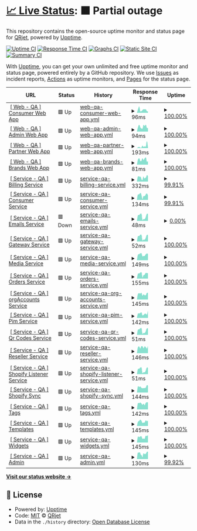 # [📈 Live Status](https://QRjet.github.io/monitor): <!--live status--> **🟧 Partial outage**

This repository contains the open-source uptime monitor and status page for [QRjet](https://QRjet.github.io/monitor), powered by [Upptime](https://github.com/upptime/upptime).

[![Uptime CI](https://github.com/QRjet/monitor/workflows/Uptime%20CI/badge.svg)](https://github.com/QRjet/monitor/actions?query=workflow%3A%22Uptime+CI%22)
[![Response Time CI](https://github.com/QRjet/monitor/workflows/Response%20Time%20CI/badge.svg)](https://github.com/QRjet/monitor/actions?query=workflow%3A%22Response+Time+CI%22)
[![Graphs CI](https://github.com/QRjet/monitor/workflows/Graphs%20CI/badge.svg)](https://github.com/QRjet/monitor/actions?query=workflow%3A%22Graphs+CI%22)
[![Static Site CI](https://github.com/QRjet/monitor/workflows/Static%20Site%20CI/badge.svg)](https://github.com/QRjet/monitor/actions?query=workflow%3A%22Static+Site+CI%22)
[![Summary CI](https://github.com/QRjet/monitor/workflows/Summary%20CI/badge.svg)](https://github.com/QRjet/monitor/actions?query=workflow%3A%22Summary+CI%22)

With [Upptime](https://upptime.js.org), you can get your own unlimited and free uptime monitor and status page, powered entirely by a GitHub repository. We use [Issues](https://github.com/QRjet/monitor/issues) as incident reports, [Actions](https://github.com/QRjet/monitor/actions) as uptime monitors, and [Pages](https://QRjet.github.io/monitor) for the status page.

<!--start: status pages-->
<!-- This summary is generated by Upptime (https://github.com/upptime/upptime) -->
<!-- Do not edit this manually, your changes will be overwritten -->
<!-- prettier-ignore -->
| URL | Status | History | Response Time | Uptime |
| --- | ------ | ------- | ------------- | ------ |
| <img alt="" src="https://favicons.githubusercontent.com/consumer.qa.truetale.io" height="13"> [[ Web - QA ] Consumer Web App](https://consumer.qa.truetale.io/) | 🟩 Up | [web-qa-consumer-web-app.yml](https://github.com/QRjet/monitor-qa/commits/HEAD/history/web-qa-consumer-web-app.yml) | <details><summary><img alt="Response time graph" src="./graphs/web-qa-consumer-web-app/response-time-week.png" height="20"> 96ms</summary><br><a href="https://QRjet.github.io/monitor-qa/history/web-qa-consumer-web-app"><img alt="Response time 96" src="https://img.shields.io/endpoint?url=https%3A%2F%2Fraw.githubusercontent.com%2FQRjet%2Fmonitor-qa%2FHEAD%2Fapi%2Fweb-qa-consumer-web-app%2Fresponse-time.json"></a><br><a href="https://QRjet.github.io/monitor-qa/history/web-qa-consumer-web-app"><img alt="24-hour response time 83" src="https://img.shields.io/endpoint?url=https%3A%2F%2Fraw.githubusercontent.com%2FQRjet%2Fmonitor-qa%2FHEAD%2Fapi%2Fweb-qa-consumer-web-app%2Fresponse-time-day.json"></a><br><a href="https://QRjet.github.io/monitor-qa/history/web-qa-consumer-web-app"><img alt="7-day response time 96" src="https://img.shields.io/endpoint?url=https%3A%2F%2Fraw.githubusercontent.com%2FQRjet%2Fmonitor-qa%2FHEAD%2Fapi%2Fweb-qa-consumer-web-app%2Fresponse-time-week.json"></a><br><a href="https://QRjet.github.io/monitor-qa/history/web-qa-consumer-web-app"><img alt="30-day response time 96" src="https://img.shields.io/endpoint?url=https%3A%2F%2Fraw.githubusercontent.com%2FQRjet%2Fmonitor-qa%2FHEAD%2Fapi%2Fweb-qa-consumer-web-app%2Fresponse-time-month.json"></a><br><a href="https://QRjet.github.io/monitor-qa/history/web-qa-consumer-web-app"><img alt="1-year response time 96" src="https://img.shields.io/endpoint?url=https%3A%2F%2Fraw.githubusercontent.com%2FQRjet%2Fmonitor-qa%2FHEAD%2Fapi%2Fweb-qa-consumer-web-app%2Fresponse-time-year.json"></a></details> | <details><summary><a href="https://QRjet.github.io/monitor-qa/history/web-qa-consumer-web-app">100.00%</a></summary><a href="https://QRjet.github.io/monitor-qa/history/web-qa-consumer-web-app"><img alt="All-time uptime 100.00%" src="https://img.shields.io/endpoint?url=https%3A%2F%2Fraw.githubusercontent.com%2FQRjet%2Fmonitor-qa%2FHEAD%2Fapi%2Fweb-qa-consumer-web-app%2Fuptime.json"></a><br><a href="https://QRjet.github.io/monitor-qa/history/web-qa-consumer-web-app"><img alt="24-hour uptime 100.00%" src="https://img.shields.io/endpoint?url=https%3A%2F%2Fraw.githubusercontent.com%2FQRjet%2Fmonitor-qa%2FHEAD%2Fapi%2Fweb-qa-consumer-web-app%2Fuptime-day.json"></a><br><a href="https://QRjet.github.io/monitor-qa/history/web-qa-consumer-web-app"><img alt="7-day uptime 100.00%" src="https://img.shields.io/endpoint?url=https%3A%2F%2Fraw.githubusercontent.com%2FQRjet%2Fmonitor-qa%2FHEAD%2Fapi%2Fweb-qa-consumer-web-app%2Fuptime-week.json"></a><br><a href="https://QRjet.github.io/monitor-qa/history/web-qa-consumer-web-app"><img alt="30-day uptime 100.00%" src="https://img.shields.io/endpoint?url=https%3A%2F%2Fraw.githubusercontent.com%2FQRjet%2Fmonitor-qa%2FHEAD%2Fapi%2Fweb-qa-consumer-web-app%2Fuptime-month.json"></a><br><a href="https://QRjet.github.io/monitor-qa/history/web-qa-consumer-web-app"><img alt="1-year uptime 100.00%" src="https://img.shields.io/endpoint?url=https%3A%2F%2Fraw.githubusercontent.com%2FQRjet%2Fmonitor-qa%2FHEAD%2Fapi%2Fweb-qa-consumer-web-app%2Fuptime-year.json"></a></details>
| <img alt="" src="https://favicons.githubusercontent.com/admin.qa.truetale.io" height="13"> [[ Web - QA ] Admin Web App](https://admin.qa.truetale.io/) | 🟩 Up | [web-qa-admin-web-app.yml](https://github.com/QRjet/monitor-qa/commits/HEAD/history/web-qa-admin-web-app.yml) | <details><summary><img alt="Response time graph" src="./graphs/web-qa-admin-web-app/response-time-week.png" height="20"> 94ms</summary><br><a href="https://QRjet.github.io/monitor-qa/history/web-qa-admin-web-app"><img alt="Response time 94" src="https://img.shields.io/endpoint?url=https%3A%2F%2Fraw.githubusercontent.com%2FQRjet%2Fmonitor-qa%2FHEAD%2Fapi%2Fweb-qa-admin-web-app%2Fresponse-time.json"></a><br><a href="https://QRjet.github.io/monitor-qa/history/web-qa-admin-web-app"><img alt="24-hour response time 135" src="https://img.shields.io/endpoint?url=https%3A%2F%2Fraw.githubusercontent.com%2FQRjet%2Fmonitor-qa%2FHEAD%2Fapi%2Fweb-qa-admin-web-app%2Fresponse-time-day.json"></a><br><a href="https://QRjet.github.io/monitor-qa/history/web-qa-admin-web-app"><img alt="7-day response time 94" src="https://img.shields.io/endpoint?url=https%3A%2F%2Fraw.githubusercontent.com%2FQRjet%2Fmonitor-qa%2FHEAD%2Fapi%2Fweb-qa-admin-web-app%2Fresponse-time-week.json"></a><br><a href="https://QRjet.github.io/monitor-qa/history/web-qa-admin-web-app"><img alt="30-day response time 94" src="https://img.shields.io/endpoint?url=https%3A%2F%2Fraw.githubusercontent.com%2FQRjet%2Fmonitor-qa%2FHEAD%2Fapi%2Fweb-qa-admin-web-app%2Fresponse-time-month.json"></a><br><a href="https://QRjet.github.io/monitor-qa/history/web-qa-admin-web-app"><img alt="1-year response time 94" src="https://img.shields.io/endpoint?url=https%3A%2F%2Fraw.githubusercontent.com%2FQRjet%2Fmonitor-qa%2FHEAD%2Fapi%2Fweb-qa-admin-web-app%2Fresponse-time-year.json"></a></details> | <details><summary><a href="https://QRjet.github.io/monitor-qa/history/web-qa-admin-web-app">100.00%</a></summary><a href="https://QRjet.github.io/monitor-qa/history/web-qa-admin-web-app"><img alt="All-time uptime 100.00%" src="https://img.shields.io/endpoint?url=https%3A%2F%2Fraw.githubusercontent.com%2FQRjet%2Fmonitor-qa%2FHEAD%2Fapi%2Fweb-qa-admin-web-app%2Fuptime.json"></a><br><a href="https://QRjet.github.io/monitor-qa/history/web-qa-admin-web-app"><img alt="24-hour uptime 100.00%" src="https://img.shields.io/endpoint?url=https%3A%2F%2Fraw.githubusercontent.com%2FQRjet%2Fmonitor-qa%2FHEAD%2Fapi%2Fweb-qa-admin-web-app%2Fuptime-day.json"></a><br><a href="https://QRjet.github.io/monitor-qa/history/web-qa-admin-web-app"><img alt="7-day uptime 100.00%" src="https://img.shields.io/endpoint?url=https%3A%2F%2Fraw.githubusercontent.com%2FQRjet%2Fmonitor-qa%2FHEAD%2Fapi%2Fweb-qa-admin-web-app%2Fuptime-week.json"></a><br><a href="https://QRjet.github.io/monitor-qa/history/web-qa-admin-web-app"><img alt="30-day uptime 100.00%" src="https://img.shields.io/endpoint?url=https%3A%2F%2Fraw.githubusercontent.com%2FQRjet%2Fmonitor-qa%2FHEAD%2Fapi%2Fweb-qa-admin-web-app%2Fuptime-month.json"></a><br><a href="https://QRjet.github.io/monitor-qa/history/web-qa-admin-web-app"><img alt="1-year uptime 100.00%" src="https://img.shields.io/endpoint?url=https%3A%2F%2Fraw.githubusercontent.com%2FQRjet%2Fmonitor-qa%2FHEAD%2Fapi%2Fweb-qa-admin-web-app%2Fuptime-year.json"></a></details>
| <img alt="" src="https://favicons.githubusercontent.com/partner.qa.truetale.io" height="13"> [[ Web - QA ] Partner Web App](https://partner.qa.truetale.io/) | 🟩 Up | [web-qa-partner-web-app.yml](https://github.com/QRjet/monitor-qa/commits/HEAD/history/web-qa-partner-web-app.yml) | <details><summary><img alt="Response time graph" src="./graphs/web-qa-partner-web-app/response-time-week.png" height="20"> 193ms</summary><br><a href="https://QRjet.github.io/monitor-qa/history/web-qa-partner-web-app"><img alt="Response time 193" src="https://img.shields.io/endpoint?url=https%3A%2F%2Fraw.githubusercontent.com%2FQRjet%2Fmonitor-qa%2FHEAD%2Fapi%2Fweb-qa-partner-web-app%2Fresponse-time.json"></a><br><a href="https://QRjet.github.io/monitor-qa/history/web-qa-partner-web-app"><img alt="24-hour response time 119" src="https://img.shields.io/endpoint?url=https%3A%2F%2Fraw.githubusercontent.com%2FQRjet%2Fmonitor-qa%2FHEAD%2Fapi%2Fweb-qa-partner-web-app%2Fresponse-time-day.json"></a><br><a href="https://QRjet.github.io/monitor-qa/history/web-qa-partner-web-app"><img alt="7-day response time 193" src="https://img.shields.io/endpoint?url=https%3A%2F%2Fraw.githubusercontent.com%2FQRjet%2Fmonitor-qa%2FHEAD%2Fapi%2Fweb-qa-partner-web-app%2Fresponse-time-week.json"></a><br><a href="https://QRjet.github.io/monitor-qa/history/web-qa-partner-web-app"><img alt="30-day response time 193" src="https://img.shields.io/endpoint?url=https%3A%2F%2Fraw.githubusercontent.com%2FQRjet%2Fmonitor-qa%2FHEAD%2Fapi%2Fweb-qa-partner-web-app%2Fresponse-time-month.json"></a><br><a href="https://QRjet.github.io/monitor-qa/history/web-qa-partner-web-app"><img alt="1-year response time 193" src="https://img.shields.io/endpoint?url=https%3A%2F%2Fraw.githubusercontent.com%2FQRjet%2Fmonitor-qa%2FHEAD%2Fapi%2Fweb-qa-partner-web-app%2Fresponse-time-year.json"></a></details> | <details><summary><a href="https://QRjet.github.io/monitor-qa/history/web-qa-partner-web-app">100.00%</a></summary><a href="https://QRjet.github.io/monitor-qa/history/web-qa-partner-web-app"><img alt="All-time uptime 100.00%" src="https://img.shields.io/endpoint?url=https%3A%2F%2Fraw.githubusercontent.com%2FQRjet%2Fmonitor-qa%2FHEAD%2Fapi%2Fweb-qa-partner-web-app%2Fuptime.json"></a><br><a href="https://QRjet.github.io/monitor-qa/history/web-qa-partner-web-app"><img alt="24-hour uptime 100.00%" src="https://img.shields.io/endpoint?url=https%3A%2F%2Fraw.githubusercontent.com%2FQRjet%2Fmonitor-qa%2FHEAD%2Fapi%2Fweb-qa-partner-web-app%2Fuptime-day.json"></a><br><a href="https://QRjet.github.io/monitor-qa/history/web-qa-partner-web-app"><img alt="7-day uptime 100.00%" src="https://img.shields.io/endpoint?url=https%3A%2F%2Fraw.githubusercontent.com%2FQRjet%2Fmonitor-qa%2FHEAD%2Fapi%2Fweb-qa-partner-web-app%2Fuptime-week.json"></a><br><a href="https://QRjet.github.io/monitor-qa/history/web-qa-partner-web-app"><img alt="30-day uptime 100.00%" src="https://img.shields.io/endpoint?url=https%3A%2F%2Fraw.githubusercontent.com%2FQRjet%2Fmonitor-qa%2FHEAD%2Fapi%2Fweb-qa-partner-web-app%2Fuptime-month.json"></a><br><a href="https://QRjet.github.io/monitor-qa/history/web-qa-partner-web-app"><img alt="1-year uptime 100.00%" src="https://img.shields.io/endpoint?url=https%3A%2F%2Fraw.githubusercontent.com%2FQRjet%2Fmonitor-qa%2FHEAD%2Fapi%2Fweb-qa-partner-web-app%2Fuptime-year.json"></a></details>
| <img alt="" src="https://favicons.githubusercontent.com/business.qa.truetale.io" height="13"> [[ Web - QA ] Brands Web App](https://business.qa.truetale.io/) | 🟩 Up | [web-qa-brands-web-app.yml](https://github.com/QRjet/monitor-qa/commits/HEAD/history/web-qa-brands-web-app.yml) | <details><summary><img alt="Response time graph" src="./graphs/web-qa-brands-web-app/response-time-week.png" height="20"> 81ms</summary><br><a href="https://QRjet.github.io/monitor-qa/history/web-qa-brands-web-app"><img alt="Response time 81" src="https://img.shields.io/endpoint?url=https%3A%2F%2Fraw.githubusercontent.com%2FQRjet%2Fmonitor-qa%2FHEAD%2Fapi%2Fweb-qa-brands-web-app%2Fresponse-time.json"></a><br><a href="https://QRjet.github.io/monitor-qa/history/web-qa-brands-web-app"><img alt="24-hour response time 91" src="https://img.shields.io/endpoint?url=https%3A%2F%2Fraw.githubusercontent.com%2FQRjet%2Fmonitor-qa%2FHEAD%2Fapi%2Fweb-qa-brands-web-app%2Fresponse-time-day.json"></a><br><a href="https://QRjet.github.io/monitor-qa/history/web-qa-brands-web-app"><img alt="7-day response time 81" src="https://img.shields.io/endpoint?url=https%3A%2F%2Fraw.githubusercontent.com%2FQRjet%2Fmonitor-qa%2FHEAD%2Fapi%2Fweb-qa-brands-web-app%2Fresponse-time-week.json"></a><br><a href="https://QRjet.github.io/monitor-qa/history/web-qa-brands-web-app"><img alt="30-day response time 81" src="https://img.shields.io/endpoint?url=https%3A%2F%2Fraw.githubusercontent.com%2FQRjet%2Fmonitor-qa%2FHEAD%2Fapi%2Fweb-qa-brands-web-app%2Fresponse-time-month.json"></a><br><a href="https://QRjet.github.io/monitor-qa/history/web-qa-brands-web-app"><img alt="1-year response time 81" src="https://img.shields.io/endpoint?url=https%3A%2F%2Fraw.githubusercontent.com%2FQRjet%2Fmonitor-qa%2FHEAD%2Fapi%2Fweb-qa-brands-web-app%2Fresponse-time-year.json"></a></details> | <details><summary><a href="https://QRjet.github.io/monitor-qa/history/web-qa-brands-web-app">100.00%</a></summary><a href="https://QRjet.github.io/monitor-qa/history/web-qa-brands-web-app"><img alt="All-time uptime 100.00%" src="https://img.shields.io/endpoint?url=https%3A%2F%2Fraw.githubusercontent.com%2FQRjet%2Fmonitor-qa%2FHEAD%2Fapi%2Fweb-qa-brands-web-app%2Fuptime.json"></a><br><a href="https://QRjet.github.io/monitor-qa/history/web-qa-brands-web-app"><img alt="24-hour uptime 100.00%" src="https://img.shields.io/endpoint?url=https%3A%2F%2Fraw.githubusercontent.com%2FQRjet%2Fmonitor-qa%2FHEAD%2Fapi%2Fweb-qa-brands-web-app%2Fuptime-day.json"></a><br><a href="https://QRjet.github.io/monitor-qa/history/web-qa-brands-web-app"><img alt="7-day uptime 100.00%" src="https://img.shields.io/endpoint?url=https%3A%2F%2Fraw.githubusercontent.com%2FQRjet%2Fmonitor-qa%2FHEAD%2Fapi%2Fweb-qa-brands-web-app%2Fuptime-week.json"></a><br><a href="https://QRjet.github.io/monitor-qa/history/web-qa-brands-web-app"><img alt="30-day uptime 100.00%" src="https://img.shields.io/endpoint?url=https%3A%2F%2Fraw.githubusercontent.com%2FQRjet%2Fmonitor-qa%2FHEAD%2Fapi%2Fweb-qa-brands-web-app%2Fuptime-month.json"></a><br><a href="https://QRjet.github.io/monitor-qa/history/web-qa-brands-web-app"><img alt="1-year uptime 100.00%" src="https://img.shields.io/endpoint?url=https%3A%2F%2Fraw.githubusercontent.com%2FQRjet%2Fmonitor-qa%2FHEAD%2Fapi%2Fweb-qa-brands-web-app%2Fuptime-year.json"></a></details>
| <img alt="" src="https://favicons.githubusercontent.com/api.qa.truetale.io" height="13"> [[ Service - QA ] Billing Service](https://api.qa.truetale.io/api/billing/health-check) | 🟩 Up | [service-qa-billing-service.yml](https://github.com/QRjet/monitor-qa/commits/HEAD/history/service-qa-billing-service.yml) | <details><summary><img alt="Response time graph" src="./graphs/service-qa-billing-service/response-time-week.png" height="20"> 332ms</summary><br><a href="https://QRjet.github.io/monitor-qa/history/service-qa-billing-service"><img alt="Response time 332" src="https://img.shields.io/endpoint?url=https%3A%2F%2Fraw.githubusercontent.com%2FQRjet%2Fmonitor-qa%2FHEAD%2Fapi%2Fservice-qa-billing-service%2Fresponse-time.json"></a><br><a href="https://QRjet.github.io/monitor-qa/history/service-qa-billing-service"><img alt="24-hour response time 231" src="https://img.shields.io/endpoint?url=https%3A%2F%2Fraw.githubusercontent.com%2FQRjet%2Fmonitor-qa%2FHEAD%2Fapi%2Fservice-qa-billing-service%2Fresponse-time-day.json"></a><br><a href="https://QRjet.github.io/monitor-qa/history/service-qa-billing-service"><img alt="7-day response time 332" src="https://img.shields.io/endpoint?url=https%3A%2F%2Fraw.githubusercontent.com%2FQRjet%2Fmonitor-qa%2FHEAD%2Fapi%2Fservice-qa-billing-service%2Fresponse-time-week.json"></a><br><a href="https://QRjet.github.io/monitor-qa/history/service-qa-billing-service"><img alt="30-day response time 332" src="https://img.shields.io/endpoint?url=https%3A%2F%2Fraw.githubusercontent.com%2FQRjet%2Fmonitor-qa%2FHEAD%2Fapi%2Fservice-qa-billing-service%2Fresponse-time-month.json"></a><br><a href="https://QRjet.github.io/monitor-qa/history/service-qa-billing-service"><img alt="1-year response time 332" src="https://img.shields.io/endpoint?url=https%3A%2F%2Fraw.githubusercontent.com%2FQRjet%2Fmonitor-qa%2FHEAD%2Fapi%2Fservice-qa-billing-service%2Fresponse-time-year.json"></a></details> | <details><summary><a href="https://QRjet.github.io/monitor-qa/history/service-qa-billing-service">99.91%</a></summary><a href="https://QRjet.github.io/monitor-qa/history/service-qa-billing-service"><img alt="All-time uptime 99.91%" src="https://img.shields.io/endpoint?url=https%3A%2F%2Fraw.githubusercontent.com%2FQRjet%2Fmonitor-qa%2FHEAD%2Fapi%2Fservice-qa-billing-service%2Fuptime.json"></a><br><a href="https://QRjet.github.io/monitor-qa/history/service-qa-billing-service"><img alt="24-hour uptime 100.00%" src="https://img.shields.io/endpoint?url=https%3A%2F%2Fraw.githubusercontent.com%2FQRjet%2Fmonitor-qa%2FHEAD%2Fapi%2Fservice-qa-billing-service%2Fuptime-day.json"></a><br><a href="https://QRjet.github.io/monitor-qa/history/service-qa-billing-service"><img alt="7-day uptime 99.91%" src="https://img.shields.io/endpoint?url=https%3A%2F%2Fraw.githubusercontent.com%2FQRjet%2Fmonitor-qa%2FHEAD%2Fapi%2Fservice-qa-billing-service%2Fuptime-week.json"></a><br><a href="https://QRjet.github.io/monitor-qa/history/service-qa-billing-service"><img alt="30-day uptime 99.91%" src="https://img.shields.io/endpoint?url=https%3A%2F%2Fraw.githubusercontent.com%2FQRjet%2Fmonitor-qa%2FHEAD%2Fapi%2Fservice-qa-billing-service%2Fuptime-month.json"></a><br><a href="https://QRjet.github.io/monitor-qa/history/service-qa-billing-service"><img alt="1-year uptime 99.91%" src="https://img.shields.io/endpoint?url=https%3A%2F%2Fraw.githubusercontent.com%2FQRjet%2Fmonitor-qa%2FHEAD%2Fapi%2Fservice-qa-billing-service%2Fuptime-year.json"></a></details>
| <img alt="" src="https://favicons.githubusercontent.com/api.qa.truetale.io" height="13"> [[ Service - QA ] Consumer Service](https://api.qa.truetale.io/api/consumer/health-check) | 🟩 Up | [service-qa-consumer-service.yml](https://github.com/QRjet/monitor-qa/commits/HEAD/history/service-qa-consumer-service.yml) | <details><summary><img alt="Response time graph" src="./graphs/service-qa-consumer-service/response-time-week.png" height="20"> 134ms</summary><br><a href="https://QRjet.github.io/monitor-qa/history/service-qa-consumer-service"><img alt="Response time 134" src="https://img.shields.io/endpoint?url=https%3A%2F%2Fraw.githubusercontent.com%2FQRjet%2Fmonitor-qa%2FHEAD%2Fapi%2Fservice-qa-consumer-service%2Fresponse-time.json"></a><br><a href="https://QRjet.github.io/monitor-qa/history/service-qa-consumer-service"><img alt="24-hour response time 195" src="https://img.shields.io/endpoint?url=https%3A%2F%2Fraw.githubusercontent.com%2FQRjet%2Fmonitor-qa%2FHEAD%2Fapi%2Fservice-qa-consumer-service%2Fresponse-time-day.json"></a><br><a href="https://QRjet.github.io/monitor-qa/history/service-qa-consumer-service"><img alt="7-day response time 134" src="https://img.shields.io/endpoint?url=https%3A%2F%2Fraw.githubusercontent.com%2FQRjet%2Fmonitor-qa%2FHEAD%2Fapi%2Fservice-qa-consumer-service%2Fresponse-time-week.json"></a><br><a href="https://QRjet.github.io/monitor-qa/history/service-qa-consumer-service"><img alt="30-day response time 134" src="https://img.shields.io/endpoint?url=https%3A%2F%2Fraw.githubusercontent.com%2FQRjet%2Fmonitor-qa%2FHEAD%2Fapi%2Fservice-qa-consumer-service%2Fresponse-time-month.json"></a><br><a href="https://QRjet.github.io/monitor-qa/history/service-qa-consumer-service"><img alt="1-year response time 134" src="https://img.shields.io/endpoint?url=https%3A%2F%2Fraw.githubusercontent.com%2FQRjet%2Fmonitor-qa%2FHEAD%2Fapi%2Fservice-qa-consumer-service%2Fresponse-time-year.json"></a></details> | <details><summary><a href="https://QRjet.github.io/monitor-qa/history/service-qa-consumer-service">99.91%</a></summary><a href="https://QRjet.github.io/monitor-qa/history/service-qa-consumer-service"><img alt="All-time uptime 99.91%" src="https://img.shields.io/endpoint?url=https%3A%2F%2Fraw.githubusercontent.com%2FQRjet%2Fmonitor-qa%2FHEAD%2Fapi%2Fservice-qa-consumer-service%2Fuptime.json"></a><br><a href="https://QRjet.github.io/monitor-qa/history/service-qa-consumer-service"><img alt="24-hour uptime 100.00%" src="https://img.shields.io/endpoint?url=https%3A%2F%2Fraw.githubusercontent.com%2FQRjet%2Fmonitor-qa%2FHEAD%2Fapi%2Fservice-qa-consumer-service%2Fuptime-day.json"></a><br><a href="https://QRjet.github.io/monitor-qa/history/service-qa-consumer-service"><img alt="7-day uptime 99.91%" src="https://img.shields.io/endpoint?url=https%3A%2F%2Fraw.githubusercontent.com%2FQRjet%2Fmonitor-qa%2FHEAD%2Fapi%2Fservice-qa-consumer-service%2Fuptime-week.json"></a><br><a href="https://QRjet.github.io/monitor-qa/history/service-qa-consumer-service"><img alt="30-day uptime 99.91%" src="https://img.shields.io/endpoint?url=https%3A%2F%2Fraw.githubusercontent.com%2FQRjet%2Fmonitor-qa%2FHEAD%2Fapi%2Fservice-qa-consumer-service%2Fuptime-month.json"></a><br><a href="https://QRjet.github.io/monitor-qa/history/service-qa-consumer-service"><img alt="1-year uptime 99.91%" src="https://img.shields.io/endpoint?url=https%3A%2F%2Fraw.githubusercontent.com%2FQRjet%2Fmonitor-qa%2FHEAD%2Fapi%2Fservice-qa-consumer-service%2Fuptime-year.json"></a></details>
| <img alt="" src="https://favicons.githubusercontent.com/api.qa.truetale.io" height="13"> [[ Service - QA ] Emails Service](https://api.qa.truetale.io/api/emails/health-check) | 🟥 Down | [service-qa-emails-service.yml](https://github.com/QRjet/monitor-qa/commits/HEAD/history/service-qa-emails-service.yml) | <details><summary><img alt="Response time graph" src="./graphs/service-qa-emails-service/response-time-week.png" height="20"> 48ms</summary><br><a href="https://QRjet.github.io/monitor-qa/history/service-qa-emails-service"><img alt="Response time 48" src="https://img.shields.io/endpoint?url=https%3A%2F%2Fraw.githubusercontent.com%2FQRjet%2Fmonitor-qa%2FHEAD%2Fapi%2Fservice-qa-emails-service%2Fresponse-time.json"></a><br><a href="https://QRjet.github.io/monitor-qa/history/service-qa-emails-service"><img alt="24-hour response time 13" src="https://img.shields.io/endpoint?url=https%3A%2F%2Fraw.githubusercontent.com%2FQRjet%2Fmonitor-qa%2FHEAD%2Fapi%2Fservice-qa-emails-service%2Fresponse-time-day.json"></a><br><a href="https://QRjet.github.io/monitor-qa/history/service-qa-emails-service"><img alt="7-day response time 48" src="https://img.shields.io/endpoint?url=https%3A%2F%2Fraw.githubusercontent.com%2FQRjet%2Fmonitor-qa%2FHEAD%2Fapi%2Fservice-qa-emails-service%2Fresponse-time-week.json"></a><br><a href="https://QRjet.github.io/monitor-qa/history/service-qa-emails-service"><img alt="30-day response time 48" src="https://img.shields.io/endpoint?url=https%3A%2F%2Fraw.githubusercontent.com%2FQRjet%2Fmonitor-qa%2FHEAD%2Fapi%2Fservice-qa-emails-service%2Fresponse-time-month.json"></a><br><a href="https://QRjet.github.io/monitor-qa/history/service-qa-emails-service"><img alt="1-year response time 48" src="https://img.shields.io/endpoint?url=https%3A%2F%2Fraw.githubusercontent.com%2FQRjet%2Fmonitor-qa%2FHEAD%2Fapi%2Fservice-qa-emails-service%2Fresponse-time-year.json"></a></details> | <details><summary><a href="https://QRjet.github.io/monitor-qa/history/service-qa-emails-service">0.00%</a></summary><a href="https://QRjet.github.io/monitor-qa/history/service-qa-emails-service"><img alt="All-time uptime 0.00%" src="https://img.shields.io/endpoint?url=https%3A%2F%2Fraw.githubusercontent.com%2FQRjet%2Fmonitor-qa%2FHEAD%2Fapi%2Fservice-qa-emails-service%2Fuptime.json"></a><br><a href="https://QRjet.github.io/monitor-qa/history/service-qa-emails-service"><img alt="24-hour uptime 0.00%" src="https://img.shields.io/endpoint?url=https%3A%2F%2Fraw.githubusercontent.com%2FQRjet%2Fmonitor-qa%2FHEAD%2Fapi%2Fservice-qa-emails-service%2Fuptime-day.json"></a><br><a href="https://QRjet.github.io/monitor-qa/history/service-qa-emails-service"><img alt="7-day uptime 0.00%" src="https://img.shields.io/endpoint?url=https%3A%2F%2Fraw.githubusercontent.com%2FQRjet%2Fmonitor-qa%2FHEAD%2Fapi%2Fservice-qa-emails-service%2Fuptime-week.json"></a><br><a href="https://QRjet.github.io/monitor-qa/history/service-qa-emails-service"><img alt="30-day uptime 0.00%" src="https://img.shields.io/endpoint?url=https%3A%2F%2Fraw.githubusercontent.com%2FQRjet%2Fmonitor-qa%2FHEAD%2Fapi%2Fservice-qa-emails-service%2Fuptime-month.json"></a><br><a href="https://QRjet.github.io/monitor-qa/history/service-qa-emails-service"><img alt="1-year uptime 0.00%" src="https://img.shields.io/endpoint?url=https%3A%2F%2Fraw.githubusercontent.com%2FQRjet%2Fmonitor-qa%2FHEAD%2Fapi%2Fservice-qa-emails-service%2Fuptime-year.json"></a></details>
| <img alt="" src="https://favicons.githubusercontent.com/api.qa.truetale.io" height="13"> [[ Service - QA ] Gateway Service](https://api.qa.truetale.io/graphql/health-check) | 🟩 Up | [service-qa-gateway-service.yml](https://github.com/QRjet/monitor-qa/commits/HEAD/history/service-qa-gateway-service.yml) | <details><summary><img alt="Response time graph" src="./graphs/service-qa-gateway-service/response-time-week.png" height="20"> 52ms</summary><br><a href="https://QRjet.github.io/monitor-qa/history/service-qa-gateway-service"><img alt="Response time 52" src="https://img.shields.io/endpoint?url=https%3A%2F%2Fraw.githubusercontent.com%2FQRjet%2Fmonitor-qa%2FHEAD%2Fapi%2Fservice-qa-gateway-service%2Fresponse-time.json"></a><br><a href="https://QRjet.github.io/monitor-qa/history/service-qa-gateway-service"><img alt="24-hour response time 17" src="https://img.shields.io/endpoint?url=https%3A%2F%2Fraw.githubusercontent.com%2FQRjet%2Fmonitor-qa%2FHEAD%2Fapi%2Fservice-qa-gateway-service%2Fresponse-time-day.json"></a><br><a href="https://QRjet.github.io/monitor-qa/history/service-qa-gateway-service"><img alt="7-day response time 52" src="https://img.shields.io/endpoint?url=https%3A%2F%2Fraw.githubusercontent.com%2FQRjet%2Fmonitor-qa%2FHEAD%2Fapi%2Fservice-qa-gateway-service%2Fresponse-time-week.json"></a><br><a href="https://QRjet.github.io/monitor-qa/history/service-qa-gateway-service"><img alt="30-day response time 52" src="https://img.shields.io/endpoint?url=https%3A%2F%2Fraw.githubusercontent.com%2FQRjet%2Fmonitor-qa%2FHEAD%2Fapi%2Fservice-qa-gateway-service%2Fresponse-time-month.json"></a><br><a href="https://QRjet.github.io/monitor-qa/history/service-qa-gateway-service"><img alt="1-year response time 52" src="https://img.shields.io/endpoint?url=https%3A%2F%2Fraw.githubusercontent.com%2FQRjet%2Fmonitor-qa%2FHEAD%2Fapi%2Fservice-qa-gateway-service%2Fresponse-time-year.json"></a></details> | <details><summary><a href="https://QRjet.github.io/monitor-qa/history/service-qa-gateway-service">100.00%</a></summary><a href="https://QRjet.github.io/monitor-qa/history/service-qa-gateway-service"><img alt="All-time uptime 100.00%" src="https://img.shields.io/endpoint?url=https%3A%2F%2Fraw.githubusercontent.com%2FQRjet%2Fmonitor-qa%2FHEAD%2Fapi%2Fservice-qa-gateway-service%2Fuptime.json"></a><br><a href="https://QRjet.github.io/monitor-qa/history/service-qa-gateway-service"><img alt="24-hour uptime 100.00%" src="https://img.shields.io/endpoint?url=https%3A%2F%2Fraw.githubusercontent.com%2FQRjet%2Fmonitor-qa%2FHEAD%2Fapi%2Fservice-qa-gateway-service%2Fuptime-day.json"></a><br><a href="https://QRjet.github.io/monitor-qa/history/service-qa-gateway-service"><img alt="7-day uptime 100.00%" src="https://img.shields.io/endpoint?url=https%3A%2F%2Fraw.githubusercontent.com%2FQRjet%2Fmonitor-qa%2FHEAD%2Fapi%2Fservice-qa-gateway-service%2Fuptime-week.json"></a><br><a href="https://QRjet.github.io/monitor-qa/history/service-qa-gateway-service"><img alt="30-day uptime 100.00%" src="https://img.shields.io/endpoint?url=https%3A%2F%2Fraw.githubusercontent.com%2FQRjet%2Fmonitor-qa%2FHEAD%2Fapi%2Fservice-qa-gateway-service%2Fuptime-month.json"></a><br><a href="https://QRjet.github.io/monitor-qa/history/service-qa-gateway-service"><img alt="1-year uptime 100.00%" src="https://img.shields.io/endpoint?url=https%3A%2F%2Fraw.githubusercontent.com%2FQRjet%2Fmonitor-qa%2FHEAD%2Fapi%2Fservice-qa-gateway-service%2Fuptime-year.json"></a></details>
| <img alt="" src="https://favicons.githubusercontent.com/api.qa.truetale.io" height="13"> [[ Service - QA ] Media Service](https://api.qa.truetale.io/api/media/health-check) | 🟩 Up | [service-qa-media-service.yml](https://github.com/QRjet/monitor-qa/commits/HEAD/history/service-qa-media-service.yml) | <details><summary><img alt="Response time graph" src="./graphs/service-qa-media-service/response-time-week.png" height="20"> 149ms</summary><br><a href="https://QRjet.github.io/monitor-qa/history/service-qa-media-service"><img alt="Response time 149" src="https://img.shields.io/endpoint?url=https%3A%2F%2Fraw.githubusercontent.com%2FQRjet%2Fmonitor-qa%2FHEAD%2Fapi%2Fservice-qa-media-service%2Fresponse-time.json"></a><br><a href="https://QRjet.github.io/monitor-qa/history/service-qa-media-service"><img alt="24-hour response time 115" src="https://img.shields.io/endpoint?url=https%3A%2F%2Fraw.githubusercontent.com%2FQRjet%2Fmonitor-qa%2FHEAD%2Fapi%2Fservice-qa-media-service%2Fresponse-time-day.json"></a><br><a href="https://QRjet.github.io/monitor-qa/history/service-qa-media-service"><img alt="7-day response time 149" src="https://img.shields.io/endpoint?url=https%3A%2F%2Fraw.githubusercontent.com%2FQRjet%2Fmonitor-qa%2FHEAD%2Fapi%2Fservice-qa-media-service%2Fresponse-time-week.json"></a><br><a href="https://QRjet.github.io/monitor-qa/history/service-qa-media-service"><img alt="30-day response time 149" src="https://img.shields.io/endpoint?url=https%3A%2F%2Fraw.githubusercontent.com%2FQRjet%2Fmonitor-qa%2FHEAD%2Fapi%2Fservice-qa-media-service%2Fresponse-time-month.json"></a><br><a href="https://QRjet.github.io/monitor-qa/history/service-qa-media-service"><img alt="1-year response time 149" src="https://img.shields.io/endpoint?url=https%3A%2F%2Fraw.githubusercontent.com%2FQRjet%2Fmonitor-qa%2FHEAD%2Fapi%2Fservice-qa-media-service%2Fresponse-time-year.json"></a></details> | <details><summary><a href="https://QRjet.github.io/monitor-qa/history/service-qa-media-service">100.00%</a></summary><a href="https://QRjet.github.io/monitor-qa/history/service-qa-media-service"><img alt="All-time uptime 100.00%" src="https://img.shields.io/endpoint?url=https%3A%2F%2Fraw.githubusercontent.com%2FQRjet%2Fmonitor-qa%2FHEAD%2Fapi%2Fservice-qa-media-service%2Fuptime.json"></a><br><a href="https://QRjet.github.io/monitor-qa/history/service-qa-media-service"><img alt="24-hour uptime 100.00%" src="https://img.shields.io/endpoint?url=https%3A%2F%2Fraw.githubusercontent.com%2FQRjet%2Fmonitor-qa%2FHEAD%2Fapi%2Fservice-qa-media-service%2Fuptime-day.json"></a><br><a href="https://QRjet.github.io/monitor-qa/history/service-qa-media-service"><img alt="7-day uptime 100.00%" src="https://img.shields.io/endpoint?url=https%3A%2F%2Fraw.githubusercontent.com%2FQRjet%2Fmonitor-qa%2FHEAD%2Fapi%2Fservice-qa-media-service%2Fuptime-week.json"></a><br><a href="https://QRjet.github.io/monitor-qa/history/service-qa-media-service"><img alt="30-day uptime 100.00%" src="https://img.shields.io/endpoint?url=https%3A%2F%2Fraw.githubusercontent.com%2FQRjet%2Fmonitor-qa%2FHEAD%2Fapi%2Fservice-qa-media-service%2Fuptime-month.json"></a><br><a href="https://QRjet.github.io/monitor-qa/history/service-qa-media-service"><img alt="1-year uptime 100.00%" src="https://img.shields.io/endpoint?url=https%3A%2F%2Fraw.githubusercontent.com%2FQRjet%2Fmonitor-qa%2FHEAD%2Fapi%2Fservice-qa-media-service%2Fuptime-year.json"></a></details>
| <img alt="" src="https://favicons.githubusercontent.com/api.qa.truetale.io" height="13"> [[ Service - QA ] Orders Service](https://api.qa.truetale.io/api/orders/health-check) | 🟩 Up | [service-qa-orders-service.yml](https://github.com/QRjet/monitor-qa/commits/HEAD/history/service-qa-orders-service.yml) | <details><summary><img alt="Response time graph" src="./graphs/service-qa-orders-service/response-time-week.png" height="20"> 155ms</summary><br><a href="https://QRjet.github.io/monitor-qa/history/service-qa-orders-service"><img alt="Response time 155" src="https://img.shields.io/endpoint?url=https%3A%2F%2Fraw.githubusercontent.com%2FQRjet%2Fmonitor-qa%2FHEAD%2Fapi%2Fservice-qa-orders-service%2Fresponse-time.json"></a><br><a href="https://QRjet.github.io/monitor-qa/history/service-qa-orders-service"><img alt="24-hour response time 113" src="https://img.shields.io/endpoint?url=https%3A%2F%2Fraw.githubusercontent.com%2FQRjet%2Fmonitor-qa%2FHEAD%2Fapi%2Fservice-qa-orders-service%2Fresponse-time-day.json"></a><br><a href="https://QRjet.github.io/monitor-qa/history/service-qa-orders-service"><img alt="7-day response time 155" src="https://img.shields.io/endpoint?url=https%3A%2F%2Fraw.githubusercontent.com%2FQRjet%2Fmonitor-qa%2FHEAD%2Fapi%2Fservice-qa-orders-service%2Fresponse-time-week.json"></a><br><a href="https://QRjet.github.io/monitor-qa/history/service-qa-orders-service"><img alt="30-day response time 155" src="https://img.shields.io/endpoint?url=https%3A%2F%2Fraw.githubusercontent.com%2FQRjet%2Fmonitor-qa%2FHEAD%2Fapi%2Fservice-qa-orders-service%2Fresponse-time-month.json"></a><br><a href="https://QRjet.github.io/monitor-qa/history/service-qa-orders-service"><img alt="1-year response time 155" src="https://img.shields.io/endpoint?url=https%3A%2F%2Fraw.githubusercontent.com%2FQRjet%2Fmonitor-qa%2FHEAD%2Fapi%2Fservice-qa-orders-service%2Fresponse-time-year.json"></a></details> | <details><summary><a href="https://QRjet.github.io/monitor-qa/history/service-qa-orders-service">100.00%</a></summary><a href="https://QRjet.github.io/monitor-qa/history/service-qa-orders-service"><img alt="All-time uptime 100.00%" src="https://img.shields.io/endpoint?url=https%3A%2F%2Fraw.githubusercontent.com%2FQRjet%2Fmonitor-qa%2FHEAD%2Fapi%2Fservice-qa-orders-service%2Fuptime.json"></a><br><a href="https://QRjet.github.io/monitor-qa/history/service-qa-orders-service"><img alt="24-hour uptime 100.00%" src="https://img.shields.io/endpoint?url=https%3A%2F%2Fraw.githubusercontent.com%2FQRjet%2Fmonitor-qa%2FHEAD%2Fapi%2Fservice-qa-orders-service%2Fuptime-day.json"></a><br><a href="https://QRjet.github.io/monitor-qa/history/service-qa-orders-service"><img alt="7-day uptime 100.00%" src="https://img.shields.io/endpoint?url=https%3A%2F%2Fraw.githubusercontent.com%2FQRjet%2Fmonitor-qa%2FHEAD%2Fapi%2Fservice-qa-orders-service%2Fuptime-week.json"></a><br><a href="https://QRjet.github.io/monitor-qa/history/service-qa-orders-service"><img alt="30-day uptime 100.00%" src="https://img.shields.io/endpoint?url=https%3A%2F%2Fraw.githubusercontent.com%2FQRjet%2Fmonitor-qa%2FHEAD%2Fapi%2Fservice-qa-orders-service%2Fuptime-month.json"></a><br><a href="https://QRjet.github.io/monitor-qa/history/service-qa-orders-service"><img alt="1-year uptime 100.00%" src="https://img.shields.io/endpoint?url=https%3A%2F%2Fraw.githubusercontent.com%2FQRjet%2Fmonitor-qa%2FHEAD%2Fapi%2Fservice-qa-orders-service%2Fuptime-year.json"></a></details>
| <img alt="" src="https://favicons.githubusercontent.com/api.qa.truetale.io" height="13"> [[ Service - QA ] orgAccounts Service](https://api.qa.truetale.io/api/org-accounts/health-check) | 🟩 Up | [service-qa-org-accounts-service.yml](https://github.com/QRjet/monitor-qa/commits/HEAD/history/service-qa-org-accounts-service.yml) | <details><summary><img alt="Response time graph" src="./graphs/service-qa-org-accounts-service/response-time-week.png" height="20"> 145ms</summary><br><a href="https://QRjet.github.io/monitor-qa/history/service-qa-org-accounts-service"><img alt="Response time 145" src="https://img.shields.io/endpoint?url=https%3A%2F%2Fraw.githubusercontent.com%2FQRjet%2Fmonitor-qa%2FHEAD%2Fapi%2Fservice-qa-org-accounts-service%2Fresponse-time.json"></a><br><a href="https://QRjet.github.io/monitor-qa/history/service-qa-org-accounts-service"><img alt="24-hour response time 103" src="https://img.shields.io/endpoint?url=https%3A%2F%2Fraw.githubusercontent.com%2FQRjet%2Fmonitor-qa%2FHEAD%2Fapi%2Fservice-qa-org-accounts-service%2Fresponse-time-day.json"></a><br><a href="https://QRjet.github.io/monitor-qa/history/service-qa-org-accounts-service"><img alt="7-day response time 145" src="https://img.shields.io/endpoint?url=https%3A%2F%2Fraw.githubusercontent.com%2FQRjet%2Fmonitor-qa%2FHEAD%2Fapi%2Fservice-qa-org-accounts-service%2Fresponse-time-week.json"></a><br><a href="https://QRjet.github.io/monitor-qa/history/service-qa-org-accounts-service"><img alt="30-day response time 145" src="https://img.shields.io/endpoint?url=https%3A%2F%2Fraw.githubusercontent.com%2FQRjet%2Fmonitor-qa%2FHEAD%2Fapi%2Fservice-qa-org-accounts-service%2Fresponse-time-month.json"></a><br><a href="https://QRjet.github.io/monitor-qa/history/service-qa-org-accounts-service"><img alt="1-year response time 145" src="https://img.shields.io/endpoint?url=https%3A%2F%2Fraw.githubusercontent.com%2FQRjet%2Fmonitor-qa%2FHEAD%2Fapi%2Fservice-qa-org-accounts-service%2Fresponse-time-year.json"></a></details> | <details><summary><a href="https://QRjet.github.io/monitor-qa/history/service-qa-org-accounts-service">100.00%</a></summary><a href="https://QRjet.github.io/monitor-qa/history/service-qa-org-accounts-service"><img alt="All-time uptime 100.00%" src="https://img.shields.io/endpoint?url=https%3A%2F%2Fraw.githubusercontent.com%2FQRjet%2Fmonitor-qa%2FHEAD%2Fapi%2Fservice-qa-org-accounts-service%2Fuptime.json"></a><br><a href="https://QRjet.github.io/monitor-qa/history/service-qa-org-accounts-service"><img alt="24-hour uptime 100.00%" src="https://img.shields.io/endpoint?url=https%3A%2F%2Fraw.githubusercontent.com%2FQRjet%2Fmonitor-qa%2FHEAD%2Fapi%2Fservice-qa-org-accounts-service%2Fuptime-day.json"></a><br><a href="https://QRjet.github.io/monitor-qa/history/service-qa-org-accounts-service"><img alt="7-day uptime 100.00%" src="https://img.shields.io/endpoint?url=https%3A%2F%2Fraw.githubusercontent.com%2FQRjet%2Fmonitor-qa%2FHEAD%2Fapi%2Fservice-qa-org-accounts-service%2Fuptime-week.json"></a><br><a href="https://QRjet.github.io/monitor-qa/history/service-qa-org-accounts-service"><img alt="30-day uptime 100.00%" src="https://img.shields.io/endpoint?url=https%3A%2F%2Fraw.githubusercontent.com%2FQRjet%2Fmonitor-qa%2FHEAD%2Fapi%2Fservice-qa-org-accounts-service%2Fuptime-month.json"></a><br><a href="https://QRjet.github.io/monitor-qa/history/service-qa-org-accounts-service"><img alt="1-year uptime 100.00%" src="https://img.shields.io/endpoint?url=https%3A%2F%2Fraw.githubusercontent.com%2FQRjet%2Fmonitor-qa%2FHEAD%2Fapi%2Fservice-qa-org-accounts-service%2Fuptime-year.json"></a></details>
| <img alt="" src="https://favicons.githubusercontent.com/api.qa.truetale.io" height="13"> [[ Service - QA ] Pim Service](https://api.qa.truetale.io/api/pim/health-check) | 🟩 Up | [service-qa-pim-service.yml](https://github.com/QRjet/monitor-qa/commits/HEAD/history/service-qa-pim-service.yml) | <details><summary><img alt="Response time graph" src="./graphs/service-qa-pim-service/response-time-week.png" height="20"> 142ms</summary><br><a href="https://QRjet.github.io/monitor-qa/history/service-qa-pim-service"><img alt="Response time 142" src="https://img.shields.io/endpoint?url=https%3A%2F%2Fraw.githubusercontent.com%2FQRjet%2Fmonitor-qa%2FHEAD%2Fapi%2Fservice-qa-pim-service%2Fresponse-time.json"></a><br><a href="https://QRjet.github.io/monitor-qa/history/service-qa-pim-service"><img alt="24-hour response time 105" src="https://img.shields.io/endpoint?url=https%3A%2F%2Fraw.githubusercontent.com%2FQRjet%2Fmonitor-qa%2FHEAD%2Fapi%2Fservice-qa-pim-service%2Fresponse-time-day.json"></a><br><a href="https://QRjet.github.io/monitor-qa/history/service-qa-pim-service"><img alt="7-day response time 142" src="https://img.shields.io/endpoint?url=https%3A%2F%2Fraw.githubusercontent.com%2FQRjet%2Fmonitor-qa%2FHEAD%2Fapi%2Fservice-qa-pim-service%2Fresponse-time-week.json"></a><br><a href="https://QRjet.github.io/monitor-qa/history/service-qa-pim-service"><img alt="30-day response time 142" src="https://img.shields.io/endpoint?url=https%3A%2F%2Fraw.githubusercontent.com%2FQRjet%2Fmonitor-qa%2FHEAD%2Fapi%2Fservice-qa-pim-service%2Fresponse-time-month.json"></a><br><a href="https://QRjet.github.io/monitor-qa/history/service-qa-pim-service"><img alt="1-year response time 142" src="https://img.shields.io/endpoint?url=https%3A%2F%2Fraw.githubusercontent.com%2FQRjet%2Fmonitor-qa%2FHEAD%2Fapi%2Fservice-qa-pim-service%2Fresponse-time-year.json"></a></details> | <details><summary><a href="https://QRjet.github.io/monitor-qa/history/service-qa-pim-service">100.00%</a></summary><a href="https://QRjet.github.io/monitor-qa/history/service-qa-pim-service"><img alt="All-time uptime 100.00%" src="https://img.shields.io/endpoint?url=https%3A%2F%2Fraw.githubusercontent.com%2FQRjet%2Fmonitor-qa%2FHEAD%2Fapi%2Fservice-qa-pim-service%2Fuptime.json"></a><br><a href="https://QRjet.github.io/monitor-qa/history/service-qa-pim-service"><img alt="24-hour uptime 100.00%" src="https://img.shields.io/endpoint?url=https%3A%2F%2Fraw.githubusercontent.com%2FQRjet%2Fmonitor-qa%2FHEAD%2Fapi%2Fservice-qa-pim-service%2Fuptime-day.json"></a><br><a href="https://QRjet.github.io/monitor-qa/history/service-qa-pim-service"><img alt="7-day uptime 100.00%" src="https://img.shields.io/endpoint?url=https%3A%2F%2Fraw.githubusercontent.com%2FQRjet%2Fmonitor-qa%2FHEAD%2Fapi%2Fservice-qa-pim-service%2Fuptime-week.json"></a><br><a href="https://QRjet.github.io/monitor-qa/history/service-qa-pim-service"><img alt="30-day uptime 100.00%" src="https://img.shields.io/endpoint?url=https%3A%2F%2Fraw.githubusercontent.com%2FQRjet%2Fmonitor-qa%2FHEAD%2Fapi%2Fservice-qa-pim-service%2Fuptime-month.json"></a><br><a href="https://QRjet.github.io/monitor-qa/history/service-qa-pim-service"><img alt="1-year uptime 100.00%" src="https://img.shields.io/endpoint?url=https%3A%2F%2Fraw.githubusercontent.com%2FQRjet%2Fmonitor-qa%2FHEAD%2Fapi%2Fservice-qa-pim-service%2Fuptime-year.json"></a></details>
| <img alt="" src="https://favicons.githubusercontent.com/api.qa.truetale.io" height="13"> [[ Service - QA ] Qr Codes Service](https://api.qa.truetale.io/api/qr-codes/health-check) | 🟩 Up | [service-qa-qr-codes-service.yml](https://github.com/QRjet/monitor-qa/commits/HEAD/history/service-qa-qr-codes-service.yml) | <details><summary><img alt="Response time graph" src="./graphs/service-qa-qr-codes-service/response-time-week.png" height="20"> 51ms</summary><br><a href="https://QRjet.github.io/monitor-qa/history/service-qa-qr-codes-service"><img alt="Response time 51" src="https://img.shields.io/endpoint?url=https%3A%2F%2Fraw.githubusercontent.com%2FQRjet%2Fmonitor-qa%2FHEAD%2Fapi%2Fservice-qa-qr-codes-service%2Fresponse-time.json"></a><br><a href="https://QRjet.github.io/monitor-qa/history/service-qa-qr-codes-service"><img alt="24-hour response time 16" src="https://img.shields.io/endpoint?url=https%3A%2F%2Fraw.githubusercontent.com%2FQRjet%2Fmonitor-qa%2FHEAD%2Fapi%2Fservice-qa-qr-codes-service%2Fresponse-time-day.json"></a><br><a href="https://QRjet.github.io/monitor-qa/history/service-qa-qr-codes-service"><img alt="7-day response time 51" src="https://img.shields.io/endpoint?url=https%3A%2F%2Fraw.githubusercontent.com%2FQRjet%2Fmonitor-qa%2FHEAD%2Fapi%2Fservice-qa-qr-codes-service%2Fresponse-time-week.json"></a><br><a href="https://QRjet.github.io/monitor-qa/history/service-qa-qr-codes-service"><img alt="30-day response time 51" src="https://img.shields.io/endpoint?url=https%3A%2F%2Fraw.githubusercontent.com%2FQRjet%2Fmonitor-qa%2FHEAD%2Fapi%2Fservice-qa-qr-codes-service%2Fresponse-time-month.json"></a><br><a href="https://QRjet.github.io/monitor-qa/history/service-qa-qr-codes-service"><img alt="1-year response time 51" src="https://img.shields.io/endpoint?url=https%3A%2F%2Fraw.githubusercontent.com%2FQRjet%2Fmonitor-qa%2FHEAD%2Fapi%2Fservice-qa-qr-codes-service%2Fresponse-time-year.json"></a></details> | <details><summary><a href="https://QRjet.github.io/monitor-qa/history/service-qa-qr-codes-service">100.00%</a></summary><a href="https://QRjet.github.io/monitor-qa/history/service-qa-qr-codes-service"><img alt="All-time uptime 100.00%" src="https://img.shields.io/endpoint?url=https%3A%2F%2Fraw.githubusercontent.com%2FQRjet%2Fmonitor-qa%2FHEAD%2Fapi%2Fservice-qa-qr-codes-service%2Fuptime.json"></a><br><a href="https://QRjet.github.io/monitor-qa/history/service-qa-qr-codes-service"><img alt="24-hour uptime 100.00%" src="https://img.shields.io/endpoint?url=https%3A%2F%2Fraw.githubusercontent.com%2FQRjet%2Fmonitor-qa%2FHEAD%2Fapi%2Fservice-qa-qr-codes-service%2Fuptime-day.json"></a><br><a href="https://QRjet.github.io/monitor-qa/history/service-qa-qr-codes-service"><img alt="7-day uptime 100.00%" src="https://img.shields.io/endpoint?url=https%3A%2F%2Fraw.githubusercontent.com%2FQRjet%2Fmonitor-qa%2FHEAD%2Fapi%2Fservice-qa-qr-codes-service%2Fuptime-week.json"></a><br><a href="https://QRjet.github.io/monitor-qa/history/service-qa-qr-codes-service"><img alt="30-day uptime 100.00%" src="https://img.shields.io/endpoint?url=https%3A%2F%2Fraw.githubusercontent.com%2FQRjet%2Fmonitor-qa%2FHEAD%2Fapi%2Fservice-qa-qr-codes-service%2Fuptime-month.json"></a><br><a href="https://QRjet.github.io/monitor-qa/history/service-qa-qr-codes-service"><img alt="1-year uptime 100.00%" src="https://img.shields.io/endpoint?url=https%3A%2F%2Fraw.githubusercontent.com%2FQRjet%2Fmonitor-qa%2FHEAD%2Fapi%2Fservice-qa-qr-codes-service%2Fuptime-year.json"></a></details>
| <img alt="" src="https://favicons.githubusercontent.com/api.qa.truetale.io" height="13"> [[ Service - QA ] Reseller Service](https://api.qa.truetale.io/api/reseller/health-check) | 🟩 Up | [service-qa-reseller-service.yml](https://github.com/QRjet/monitor-qa/commits/HEAD/history/service-qa-reseller-service.yml) | <details><summary><img alt="Response time graph" src="./graphs/service-qa-reseller-service/response-time-week.png" height="20"> 146ms</summary><br><a href="https://QRjet.github.io/monitor-qa/history/service-qa-reseller-service"><img alt="Response time 146" src="https://img.shields.io/endpoint?url=https%3A%2F%2Fraw.githubusercontent.com%2FQRjet%2Fmonitor-qa%2FHEAD%2Fapi%2Fservice-qa-reseller-service%2Fresponse-time.json"></a><br><a href="https://QRjet.github.io/monitor-qa/history/service-qa-reseller-service"><img alt="24-hour response time 133" src="https://img.shields.io/endpoint?url=https%3A%2F%2Fraw.githubusercontent.com%2FQRjet%2Fmonitor-qa%2FHEAD%2Fapi%2Fservice-qa-reseller-service%2Fresponse-time-day.json"></a><br><a href="https://QRjet.github.io/monitor-qa/history/service-qa-reseller-service"><img alt="7-day response time 146" src="https://img.shields.io/endpoint?url=https%3A%2F%2Fraw.githubusercontent.com%2FQRjet%2Fmonitor-qa%2FHEAD%2Fapi%2Fservice-qa-reseller-service%2Fresponse-time-week.json"></a><br><a href="https://QRjet.github.io/monitor-qa/history/service-qa-reseller-service"><img alt="30-day response time 146" src="https://img.shields.io/endpoint?url=https%3A%2F%2Fraw.githubusercontent.com%2FQRjet%2Fmonitor-qa%2FHEAD%2Fapi%2Fservice-qa-reseller-service%2Fresponse-time-month.json"></a><br><a href="https://QRjet.github.io/monitor-qa/history/service-qa-reseller-service"><img alt="1-year response time 146" src="https://img.shields.io/endpoint?url=https%3A%2F%2Fraw.githubusercontent.com%2FQRjet%2Fmonitor-qa%2FHEAD%2Fapi%2Fservice-qa-reseller-service%2Fresponse-time-year.json"></a></details> | <details><summary><a href="https://QRjet.github.io/monitor-qa/history/service-qa-reseller-service">100.00%</a></summary><a href="https://QRjet.github.io/monitor-qa/history/service-qa-reseller-service"><img alt="All-time uptime 100.00%" src="https://img.shields.io/endpoint?url=https%3A%2F%2Fraw.githubusercontent.com%2FQRjet%2Fmonitor-qa%2FHEAD%2Fapi%2Fservice-qa-reseller-service%2Fuptime.json"></a><br><a href="https://QRjet.github.io/monitor-qa/history/service-qa-reseller-service"><img alt="24-hour uptime 100.00%" src="https://img.shields.io/endpoint?url=https%3A%2F%2Fraw.githubusercontent.com%2FQRjet%2Fmonitor-qa%2FHEAD%2Fapi%2Fservice-qa-reseller-service%2Fuptime-day.json"></a><br><a href="https://QRjet.github.io/monitor-qa/history/service-qa-reseller-service"><img alt="7-day uptime 100.00%" src="https://img.shields.io/endpoint?url=https%3A%2F%2Fraw.githubusercontent.com%2FQRjet%2Fmonitor-qa%2FHEAD%2Fapi%2Fservice-qa-reseller-service%2Fuptime-week.json"></a><br><a href="https://QRjet.github.io/monitor-qa/history/service-qa-reseller-service"><img alt="30-day uptime 100.00%" src="https://img.shields.io/endpoint?url=https%3A%2F%2Fraw.githubusercontent.com%2FQRjet%2Fmonitor-qa%2FHEAD%2Fapi%2Fservice-qa-reseller-service%2Fuptime-month.json"></a><br><a href="https://QRjet.github.io/monitor-qa/history/service-qa-reseller-service"><img alt="1-year uptime 100.00%" src="https://img.shields.io/endpoint?url=https%3A%2F%2Fraw.githubusercontent.com%2FQRjet%2Fmonitor-qa%2FHEAD%2Fapi%2Fservice-qa-reseller-service%2Fuptime-year.json"></a></details>
| <img alt="" src="https://favicons.githubusercontent.com/api.qa.truetale.io" height="13"> [[ Service - QA ] Shopify Listener Service](https://api.qa.truetale.io/api/shopify-adapter-event-listener/health-check) | 🟩 Up | [service-qa-shopify-listener-service.yml](https://github.com/QRjet/monitor-qa/commits/HEAD/history/service-qa-shopify-listener-service.yml) | <details><summary><img alt="Response time graph" src="./graphs/service-qa-shopify-listener-service/response-time-week.png" height="20"> 51ms</summary><br><a href="https://QRjet.github.io/monitor-qa/history/service-qa-shopify-listener-service"><img alt="Response time 51" src="https://img.shields.io/endpoint?url=https%3A%2F%2Fraw.githubusercontent.com%2FQRjet%2Fmonitor-qa%2FHEAD%2Fapi%2Fservice-qa-shopify-listener-service%2Fresponse-time.json"></a><br><a href="https://QRjet.github.io/monitor-qa/history/service-qa-shopify-listener-service"><img alt="24-hour response time 16" src="https://img.shields.io/endpoint?url=https%3A%2F%2Fraw.githubusercontent.com%2FQRjet%2Fmonitor-qa%2FHEAD%2Fapi%2Fservice-qa-shopify-listener-service%2Fresponse-time-day.json"></a><br><a href="https://QRjet.github.io/monitor-qa/history/service-qa-shopify-listener-service"><img alt="7-day response time 51" src="https://img.shields.io/endpoint?url=https%3A%2F%2Fraw.githubusercontent.com%2FQRjet%2Fmonitor-qa%2FHEAD%2Fapi%2Fservice-qa-shopify-listener-service%2Fresponse-time-week.json"></a><br><a href="https://QRjet.github.io/monitor-qa/history/service-qa-shopify-listener-service"><img alt="30-day response time 51" src="https://img.shields.io/endpoint?url=https%3A%2F%2Fraw.githubusercontent.com%2FQRjet%2Fmonitor-qa%2FHEAD%2Fapi%2Fservice-qa-shopify-listener-service%2Fresponse-time-month.json"></a><br><a href="https://QRjet.github.io/monitor-qa/history/service-qa-shopify-listener-service"><img alt="1-year response time 51" src="https://img.shields.io/endpoint?url=https%3A%2F%2Fraw.githubusercontent.com%2FQRjet%2Fmonitor-qa%2FHEAD%2Fapi%2Fservice-qa-shopify-listener-service%2Fresponse-time-year.json"></a></details> | <details><summary><a href="https://QRjet.github.io/monitor-qa/history/service-qa-shopify-listener-service">100.00%</a></summary><a href="https://QRjet.github.io/monitor-qa/history/service-qa-shopify-listener-service"><img alt="All-time uptime 100.00%" src="https://img.shields.io/endpoint?url=https%3A%2F%2Fraw.githubusercontent.com%2FQRjet%2Fmonitor-qa%2FHEAD%2Fapi%2Fservice-qa-shopify-listener-service%2Fuptime.json"></a><br><a href="https://QRjet.github.io/monitor-qa/history/service-qa-shopify-listener-service"><img alt="24-hour uptime 100.00%" src="https://img.shields.io/endpoint?url=https%3A%2F%2Fraw.githubusercontent.com%2FQRjet%2Fmonitor-qa%2FHEAD%2Fapi%2Fservice-qa-shopify-listener-service%2Fuptime-day.json"></a><br><a href="https://QRjet.github.io/monitor-qa/history/service-qa-shopify-listener-service"><img alt="7-day uptime 100.00%" src="https://img.shields.io/endpoint?url=https%3A%2F%2Fraw.githubusercontent.com%2FQRjet%2Fmonitor-qa%2FHEAD%2Fapi%2Fservice-qa-shopify-listener-service%2Fuptime-week.json"></a><br><a href="https://QRjet.github.io/monitor-qa/history/service-qa-shopify-listener-service"><img alt="30-day uptime 100.00%" src="https://img.shields.io/endpoint?url=https%3A%2F%2Fraw.githubusercontent.com%2FQRjet%2Fmonitor-qa%2FHEAD%2Fapi%2Fservice-qa-shopify-listener-service%2Fuptime-month.json"></a><br><a href="https://QRjet.github.io/monitor-qa/history/service-qa-shopify-listener-service"><img alt="1-year uptime 100.00%" src="https://img.shields.io/endpoint?url=https%3A%2F%2Fraw.githubusercontent.com%2FQRjet%2Fmonitor-qa%2FHEAD%2Fapi%2Fservice-qa-shopify-listener-service%2Fuptime-year.json"></a></details>
| <img alt="" src="https://favicons.githubusercontent.com/api.qa.truetale.io" height="13"> [[ Service - QA ] Shopify Sync](https://api.qa.truetale.io/api/shopify-adapter-sync/health-check) | 🟩 Up | [service-qa-shopify-sync.yml](https://github.com/QRjet/monitor-qa/commits/HEAD/history/service-qa-shopify-sync.yml) | <details><summary><img alt="Response time graph" src="./graphs/service-qa-shopify-sync/response-time-week.png" height="20"> 144ms</summary><br><a href="https://QRjet.github.io/monitor-qa/history/service-qa-shopify-sync"><img alt="Response time 144" src="https://img.shields.io/endpoint?url=https%3A%2F%2Fraw.githubusercontent.com%2FQRjet%2Fmonitor-qa%2FHEAD%2Fapi%2Fservice-qa-shopify-sync%2Fresponse-time.json"></a><br><a href="https://QRjet.github.io/monitor-qa/history/service-qa-shopify-sync"><img alt="24-hour response time 107" src="https://img.shields.io/endpoint?url=https%3A%2F%2Fraw.githubusercontent.com%2FQRjet%2Fmonitor-qa%2FHEAD%2Fapi%2Fservice-qa-shopify-sync%2Fresponse-time-day.json"></a><br><a href="https://QRjet.github.io/monitor-qa/history/service-qa-shopify-sync"><img alt="7-day response time 144" src="https://img.shields.io/endpoint?url=https%3A%2F%2Fraw.githubusercontent.com%2FQRjet%2Fmonitor-qa%2FHEAD%2Fapi%2Fservice-qa-shopify-sync%2Fresponse-time-week.json"></a><br><a href="https://QRjet.github.io/monitor-qa/history/service-qa-shopify-sync"><img alt="30-day response time 144" src="https://img.shields.io/endpoint?url=https%3A%2F%2Fraw.githubusercontent.com%2FQRjet%2Fmonitor-qa%2FHEAD%2Fapi%2Fservice-qa-shopify-sync%2Fresponse-time-month.json"></a><br><a href="https://QRjet.github.io/monitor-qa/history/service-qa-shopify-sync"><img alt="1-year response time 144" src="https://img.shields.io/endpoint?url=https%3A%2F%2Fraw.githubusercontent.com%2FQRjet%2Fmonitor-qa%2FHEAD%2Fapi%2Fservice-qa-shopify-sync%2Fresponse-time-year.json"></a></details> | <details><summary><a href="https://QRjet.github.io/monitor-qa/history/service-qa-shopify-sync">100.00%</a></summary><a href="https://QRjet.github.io/monitor-qa/history/service-qa-shopify-sync"><img alt="All-time uptime 100.00%" src="https://img.shields.io/endpoint?url=https%3A%2F%2Fraw.githubusercontent.com%2FQRjet%2Fmonitor-qa%2FHEAD%2Fapi%2Fservice-qa-shopify-sync%2Fuptime.json"></a><br><a href="https://QRjet.github.io/monitor-qa/history/service-qa-shopify-sync"><img alt="24-hour uptime 100.00%" src="https://img.shields.io/endpoint?url=https%3A%2F%2Fraw.githubusercontent.com%2FQRjet%2Fmonitor-qa%2FHEAD%2Fapi%2Fservice-qa-shopify-sync%2Fuptime-day.json"></a><br><a href="https://QRjet.github.io/monitor-qa/history/service-qa-shopify-sync"><img alt="7-day uptime 100.00%" src="https://img.shields.io/endpoint?url=https%3A%2F%2Fraw.githubusercontent.com%2FQRjet%2Fmonitor-qa%2FHEAD%2Fapi%2Fservice-qa-shopify-sync%2Fuptime-week.json"></a><br><a href="https://QRjet.github.io/monitor-qa/history/service-qa-shopify-sync"><img alt="30-day uptime 100.00%" src="https://img.shields.io/endpoint?url=https%3A%2F%2Fraw.githubusercontent.com%2FQRjet%2Fmonitor-qa%2FHEAD%2Fapi%2Fservice-qa-shopify-sync%2Fuptime-month.json"></a><br><a href="https://QRjet.github.io/monitor-qa/history/service-qa-shopify-sync"><img alt="1-year uptime 100.00%" src="https://img.shields.io/endpoint?url=https%3A%2F%2Fraw.githubusercontent.com%2FQRjet%2Fmonitor-qa%2FHEAD%2Fapi%2Fservice-qa-shopify-sync%2Fuptime-year.json"></a></details>
| <img alt="" src="https://favicons.githubusercontent.com/api.qa.truetale.io" height="13"> [[ Service - QA ] Tags](https://api.qa.truetale.io/api/tags/health-check) | 🟩 Up | [service-qa-tags.yml](https://github.com/QRjet/monitor-qa/commits/HEAD/history/service-qa-tags.yml) | <details><summary><img alt="Response time graph" src="./graphs/service-qa-tags/response-time-week.png" height="20"> 142ms</summary><br><a href="https://QRjet.github.io/monitor-qa/history/service-qa-tags"><img alt="Response time 142" src="https://img.shields.io/endpoint?url=https%3A%2F%2Fraw.githubusercontent.com%2FQRjet%2Fmonitor-qa%2FHEAD%2Fapi%2Fservice-qa-tags%2Fresponse-time.json"></a><br><a href="https://QRjet.github.io/monitor-qa/history/service-qa-tags"><img alt="24-hour response time 101" src="https://img.shields.io/endpoint?url=https%3A%2F%2Fraw.githubusercontent.com%2FQRjet%2Fmonitor-qa%2FHEAD%2Fapi%2Fservice-qa-tags%2Fresponse-time-day.json"></a><br><a href="https://QRjet.github.io/monitor-qa/history/service-qa-tags"><img alt="7-day response time 142" src="https://img.shields.io/endpoint?url=https%3A%2F%2Fraw.githubusercontent.com%2FQRjet%2Fmonitor-qa%2FHEAD%2Fapi%2Fservice-qa-tags%2Fresponse-time-week.json"></a><br><a href="https://QRjet.github.io/monitor-qa/history/service-qa-tags"><img alt="30-day response time 142" src="https://img.shields.io/endpoint?url=https%3A%2F%2Fraw.githubusercontent.com%2FQRjet%2Fmonitor-qa%2FHEAD%2Fapi%2Fservice-qa-tags%2Fresponse-time-month.json"></a><br><a href="https://QRjet.github.io/monitor-qa/history/service-qa-tags"><img alt="1-year response time 142" src="https://img.shields.io/endpoint?url=https%3A%2F%2Fraw.githubusercontent.com%2FQRjet%2Fmonitor-qa%2FHEAD%2Fapi%2Fservice-qa-tags%2Fresponse-time-year.json"></a></details> | <details><summary><a href="https://QRjet.github.io/monitor-qa/history/service-qa-tags">100.00%</a></summary><a href="https://QRjet.github.io/monitor-qa/history/service-qa-tags"><img alt="All-time uptime 100.00%" src="https://img.shields.io/endpoint?url=https%3A%2F%2Fraw.githubusercontent.com%2FQRjet%2Fmonitor-qa%2FHEAD%2Fapi%2Fservice-qa-tags%2Fuptime.json"></a><br><a href="https://QRjet.github.io/monitor-qa/history/service-qa-tags"><img alt="24-hour uptime 100.00%" src="https://img.shields.io/endpoint?url=https%3A%2F%2Fraw.githubusercontent.com%2FQRjet%2Fmonitor-qa%2FHEAD%2Fapi%2Fservice-qa-tags%2Fuptime-day.json"></a><br><a href="https://QRjet.github.io/monitor-qa/history/service-qa-tags"><img alt="7-day uptime 100.00%" src="https://img.shields.io/endpoint?url=https%3A%2F%2Fraw.githubusercontent.com%2FQRjet%2Fmonitor-qa%2FHEAD%2Fapi%2Fservice-qa-tags%2Fuptime-week.json"></a><br><a href="https://QRjet.github.io/monitor-qa/history/service-qa-tags"><img alt="30-day uptime 100.00%" src="https://img.shields.io/endpoint?url=https%3A%2F%2Fraw.githubusercontent.com%2FQRjet%2Fmonitor-qa%2FHEAD%2Fapi%2Fservice-qa-tags%2Fuptime-month.json"></a><br><a href="https://QRjet.github.io/monitor-qa/history/service-qa-tags"><img alt="1-year uptime 100.00%" src="https://img.shields.io/endpoint?url=https%3A%2F%2Fraw.githubusercontent.com%2FQRjet%2Fmonitor-qa%2FHEAD%2Fapi%2Fservice-qa-tags%2Fuptime-year.json"></a></details>
| <img alt="" src="https://favicons.githubusercontent.com/api.qa.truetale.io" height="13"> [[ Service - QA ] Templates](https://api.qa.truetale.io/api/templates/health-check) | 🟩 Up | [service-qa-templates.yml](https://github.com/QRjet/monitor-qa/commits/HEAD/history/service-qa-templates.yml) | <details><summary><img alt="Response time graph" src="./graphs/service-qa-templates/response-time-week.png" height="20"> 145ms</summary><br><a href="https://QRjet.github.io/monitor-qa/history/service-qa-templates"><img alt="Response time 145" src="https://img.shields.io/endpoint?url=https%3A%2F%2Fraw.githubusercontent.com%2FQRjet%2Fmonitor-qa%2FHEAD%2Fapi%2Fservice-qa-templates%2Fresponse-time.json"></a><br><a href="https://QRjet.github.io/monitor-qa/history/service-qa-templates"><img alt="24-hour response time 47" src="https://img.shields.io/endpoint?url=https%3A%2F%2Fraw.githubusercontent.com%2FQRjet%2Fmonitor-qa%2FHEAD%2Fapi%2Fservice-qa-templates%2Fresponse-time-day.json"></a><br><a href="https://QRjet.github.io/monitor-qa/history/service-qa-templates"><img alt="7-day response time 145" src="https://img.shields.io/endpoint?url=https%3A%2F%2Fraw.githubusercontent.com%2FQRjet%2Fmonitor-qa%2FHEAD%2Fapi%2Fservice-qa-templates%2Fresponse-time-week.json"></a><br><a href="https://QRjet.github.io/monitor-qa/history/service-qa-templates"><img alt="30-day response time 145" src="https://img.shields.io/endpoint?url=https%3A%2F%2Fraw.githubusercontent.com%2FQRjet%2Fmonitor-qa%2FHEAD%2Fapi%2Fservice-qa-templates%2Fresponse-time-month.json"></a><br><a href="https://QRjet.github.io/monitor-qa/history/service-qa-templates"><img alt="1-year response time 145" src="https://img.shields.io/endpoint?url=https%3A%2F%2Fraw.githubusercontent.com%2FQRjet%2Fmonitor-qa%2FHEAD%2Fapi%2Fservice-qa-templates%2Fresponse-time-year.json"></a></details> | <details><summary><a href="https://QRjet.github.io/monitor-qa/history/service-qa-templates">100.00%</a></summary><a href="https://QRjet.github.io/monitor-qa/history/service-qa-templates"><img alt="All-time uptime 100.00%" src="https://img.shields.io/endpoint?url=https%3A%2F%2Fraw.githubusercontent.com%2FQRjet%2Fmonitor-qa%2FHEAD%2Fapi%2Fservice-qa-templates%2Fuptime.json"></a><br><a href="https://QRjet.github.io/monitor-qa/history/service-qa-templates"><img alt="24-hour uptime 100.00%" src="https://img.shields.io/endpoint?url=https%3A%2F%2Fraw.githubusercontent.com%2FQRjet%2Fmonitor-qa%2FHEAD%2Fapi%2Fservice-qa-templates%2Fuptime-day.json"></a><br><a href="https://QRjet.github.io/monitor-qa/history/service-qa-templates"><img alt="7-day uptime 100.00%" src="https://img.shields.io/endpoint?url=https%3A%2F%2Fraw.githubusercontent.com%2FQRjet%2Fmonitor-qa%2FHEAD%2Fapi%2Fservice-qa-templates%2Fuptime-week.json"></a><br><a href="https://QRjet.github.io/monitor-qa/history/service-qa-templates"><img alt="30-day uptime 100.00%" src="https://img.shields.io/endpoint?url=https%3A%2F%2Fraw.githubusercontent.com%2FQRjet%2Fmonitor-qa%2FHEAD%2Fapi%2Fservice-qa-templates%2Fuptime-month.json"></a><br><a href="https://QRjet.github.io/monitor-qa/history/service-qa-templates"><img alt="1-year uptime 100.00%" src="https://img.shields.io/endpoint?url=https%3A%2F%2Fraw.githubusercontent.com%2FQRjet%2Fmonitor-qa%2FHEAD%2Fapi%2Fservice-qa-templates%2Fuptime-year.json"></a></details>
| <img alt="" src="https://favicons.githubusercontent.com/api.qa.truetale.io" height="13"> [[ Service - QA ] Widgets](https://api.qa.truetale.io/api/widgets/health-check) | 🟩 Up | [service-qa-widgets.yml](https://github.com/QRjet/monitor-qa/commits/HEAD/history/service-qa-widgets.yml) | <details><summary><img alt="Response time graph" src="./graphs/service-qa-widgets/response-time-week.png" height="20"> 145ms</summary><br><a href="https://QRjet.github.io/monitor-qa/history/service-qa-widgets"><img alt="Response time 145" src="https://img.shields.io/endpoint?url=https%3A%2F%2Fraw.githubusercontent.com%2FQRjet%2Fmonitor-qa%2FHEAD%2Fapi%2Fservice-qa-widgets%2Fresponse-time.json"></a><br><a href="https://QRjet.github.io/monitor-qa/history/service-qa-widgets"><img alt="24-hour response time 104" src="https://img.shields.io/endpoint?url=https%3A%2F%2Fraw.githubusercontent.com%2FQRjet%2Fmonitor-qa%2FHEAD%2Fapi%2Fservice-qa-widgets%2Fresponse-time-day.json"></a><br><a href="https://QRjet.github.io/monitor-qa/history/service-qa-widgets"><img alt="7-day response time 145" src="https://img.shields.io/endpoint?url=https%3A%2F%2Fraw.githubusercontent.com%2FQRjet%2Fmonitor-qa%2FHEAD%2Fapi%2Fservice-qa-widgets%2Fresponse-time-week.json"></a><br><a href="https://QRjet.github.io/monitor-qa/history/service-qa-widgets"><img alt="30-day response time 145" src="https://img.shields.io/endpoint?url=https%3A%2F%2Fraw.githubusercontent.com%2FQRjet%2Fmonitor-qa%2FHEAD%2Fapi%2Fservice-qa-widgets%2Fresponse-time-month.json"></a><br><a href="https://QRjet.github.io/monitor-qa/history/service-qa-widgets"><img alt="1-year response time 145" src="https://img.shields.io/endpoint?url=https%3A%2F%2Fraw.githubusercontent.com%2FQRjet%2Fmonitor-qa%2FHEAD%2Fapi%2Fservice-qa-widgets%2Fresponse-time-year.json"></a></details> | <details><summary><a href="https://QRjet.github.io/monitor-qa/history/service-qa-widgets">100.00%</a></summary><a href="https://QRjet.github.io/monitor-qa/history/service-qa-widgets"><img alt="All-time uptime 100.00%" src="https://img.shields.io/endpoint?url=https%3A%2F%2Fraw.githubusercontent.com%2FQRjet%2Fmonitor-qa%2FHEAD%2Fapi%2Fservice-qa-widgets%2Fuptime.json"></a><br><a href="https://QRjet.github.io/monitor-qa/history/service-qa-widgets"><img alt="24-hour uptime 100.00%" src="https://img.shields.io/endpoint?url=https%3A%2F%2Fraw.githubusercontent.com%2FQRjet%2Fmonitor-qa%2FHEAD%2Fapi%2Fservice-qa-widgets%2Fuptime-day.json"></a><br><a href="https://QRjet.github.io/monitor-qa/history/service-qa-widgets"><img alt="7-day uptime 100.00%" src="https://img.shields.io/endpoint?url=https%3A%2F%2Fraw.githubusercontent.com%2FQRjet%2Fmonitor-qa%2FHEAD%2Fapi%2Fservice-qa-widgets%2Fuptime-week.json"></a><br><a href="https://QRjet.github.io/monitor-qa/history/service-qa-widgets"><img alt="30-day uptime 100.00%" src="https://img.shields.io/endpoint?url=https%3A%2F%2Fraw.githubusercontent.com%2FQRjet%2Fmonitor-qa%2FHEAD%2Fapi%2Fservice-qa-widgets%2Fuptime-month.json"></a><br><a href="https://QRjet.github.io/monitor-qa/history/service-qa-widgets"><img alt="1-year uptime 100.00%" src="https://img.shields.io/endpoint?url=https%3A%2F%2Fraw.githubusercontent.com%2FQRjet%2Fmonitor-qa%2FHEAD%2Fapi%2Fservice-qa-widgets%2Fuptime-year.json"></a></details>
| <img alt="" src="https://favicons.githubusercontent.com/api.qa.truetale.io" height="13"> [[ Service - QA ] Admin](https://api.qa.truetale.io/api/admin/health-check) | 🟩 Up | [service-qa-admin.yml](https://github.com/QRjet/monitor-qa/commits/HEAD/history/service-qa-admin.yml) | <details><summary><img alt="Response time graph" src="./graphs/service-qa-admin/response-time-week.png" height="20"> 130ms</summary><br><a href="https://QRjet.github.io/monitor-qa/history/service-qa-admin"><img alt="Response time 130" src="https://img.shields.io/endpoint?url=https%3A%2F%2Fraw.githubusercontent.com%2FQRjet%2Fmonitor-qa%2FHEAD%2Fapi%2Fservice-qa-admin%2Fresponse-time.json"></a><br><a href="https://QRjet.github.io/monitor-qa/history/service-qa-admin"><img alt="24-hour response time 104" src="https://img.shields.io/endpoint?url=https%3A%2F%2Fraw.githubusercontent.com%2FQRjet%2Fmonitor-qa%2FHEAD%2Fapi%2Fservice-qa-admin%2Fresponse-time-day.json"></a><br><a href="https://QRjet.github.io/monitor-qa/history/service-qa-admin"><img alt="7-day response time 130" src="https://img.shields.io/endpoint?url=https%3A%2F%2Fraw.githubusercontent.com%2FQRjet%2Fmonitor-qa%2FHEAD%2Fapi%2Fservice-qa-admin%2Fresponse-time-week.json"></a><br><a href="https://QRjet.github.io/monitor-qa/history/service-qa-admin"><img alt="30-day response time 130" src="https://img.shields.io/endpoint?url=https%3A%2F%2Fraw.githubusercontent.com%2FQRjet%2Fmonitor-qa%2FHEAD%2Fapi%2Fservice-qa-admin%2Fresponse-time-month.json"></a><br><a href="https://QRjet.github.io/monitor-qa/history/service-qa-admin"><img alt="1-year response time 130" src="https://img.shields.io/endpoint?url=https%3A%2F%2Fraw.githubusercontent.com%2FQRjet%2Fmonitor-qa%2FHEAD%2Fapi%2Fservice-qa-admin%2Fresponse-time-year.json"></a></details> | <details><summary><a href="https://QRjet.github.io/monitor-qa/history/service-qa-admin">99.92%</a></summary><a href="https://QRjet.github.io/monitor-qa/history/service-qa-admin"><img alt="All-time uptime 99.92%" src="https://img.shields.io/endpoint?url=https%3A%2F%2Fraw.githubusercontent.com%2FQRjet%2Fmonitor-qa%2FHEAD%2Fapi%2Fservice-qa-admin%2Fuptime.json"></a><br><a href="https://QRjet.github.io/monitor-qa/history/service-qa-admin"><img alt="24-hour uptime 100.00%" src="https://img.shields.io/endpoint?url=https%3A%2F%2Fraw.githubusercontent.com%2FQRjet%2Fmonitor-qa%2FHEAD%2Fapi%2Fservice-qa-admin%2Fuptime-day.json"></a><br><a href="https://QRjet.github.io/monitor-qa/history/service-qa-admin"><img alt="7-day uptime 99.92%" src="https://img.shields.io/endpoint?url=https%3A%2F%2Fraw.githubusercontent.com%2FQRjet%2Fmonitor-qa%2FHEAD%2Fapi%2Fservice-qa-admin%2Fuptime-week.json"></a><br><a href="https://QRjet.github.io/monitor-qa/history/service-qa-admin"><img alt="30-day uptime 99.92%" src="https://img.shields.io/endpoint?url=https%3A%2F%2Fraw.githubusercontent.com%2FQRjet%2Fmonitor-qa%2FHEAD%2Fapi%2Fservice-qa-admin%2Fuptime-month.json"></a><br><a href="https://QRjet.github.io/monitor-qa/history/service-qa-admin"><img alt="1-year uptime 99.92%" src="https://img.shields.io/endpoint?url=https%3A%2F%2Fraw.githubusercontent.com%2FQRjet%2Fmonitor-qa%2FHEAD%2Fapi%2Fservice-qa-admin%2Fuptime-year.json"></a></details>

<!--end: status pages-->

[**Visit our status website →**](https://QRjet.github.io/monitor)

## 📄 License

- Powered by: [Upptime](https://github.com/upptime/upptime)
- Code: [MIT](./LICENSE) © [QRjet](https://QRjet.github.io/monitor)
- Data in the `./history` directory: [Open Database License](https://opendatacommons.org/licenses/odbl/1-0/)
